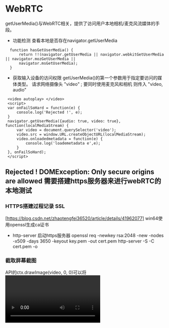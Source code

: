 # WebRTC
getUserMedia()与WebRTC相关，提供了访问用户本地相机/麦克风流媒体的手段。

* 功能检测  查看本地是否存在navigator.getUserMedia
```
  function hasGetUserMedia() {
      return !!(navigator.getUserMedia || navigator.webkitGetUserMedia || navigator.mozGetUserMedia ||
      navigator.msGetUserMedia);
  }

```
* 获取输入设备的访问权限
getUserMedia()的第一个参数用于指定要访问的媒体类型。 请求网络摄像头 "video" ;
要同时使用麦克风和相机 则传入 "video, audio"
```
 <video autoplay> </video>
 <script> 
 var onFailSoHard = function(e) {
     console.log('Rejected !', e);
 }
 navigator.getUserMedia({audio: true, video: true}, function(localMediaStream) {
     var video = document.querySelector('video');
     video.src = window.URL.createObjectURL(localMediaStream);
     video.onloadedmetadata = function(e) {
         console.log('loademetadata e',e);
     }
 }, onFailSoHard);
 </script>
```
## Rejected ! DOMException: Only secure origins are allowed  需要搭建https服务器来进行webRTC的本地测试

 ### HTTPS搭建过程记录 SSL
[https://blog.csdn.net/zhaotengfei36520/article/details/41962077]  win64使用openssl生成ca证书

* http-server 启动https服务器
openssl req -newkey rsa:2048 -new -nodes -x509 -days 3650 -keyout key.pem -out cert.pem
 http-server -S -C cert.pem -o

 ### 截取屏幕截图
  <canvas> API的ctx.drawImage(video, 0, 0)可以将<video>帧绘制到<canvas>上

